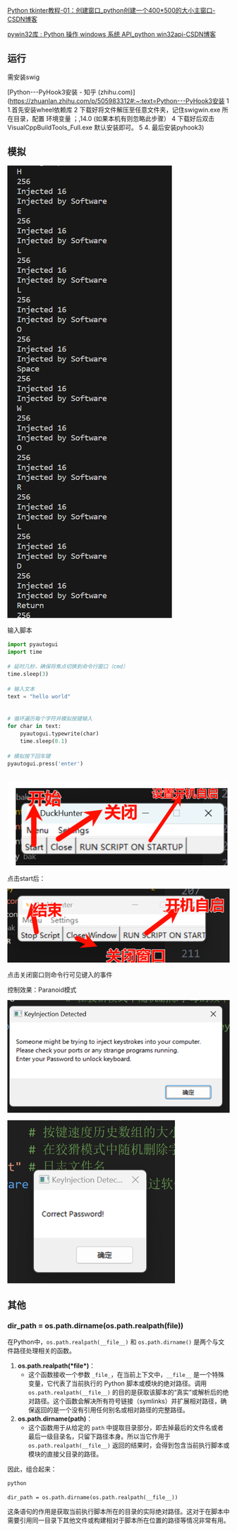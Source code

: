 [Python tkinter教程-01：创建窗口_python创建一个400*500的大小主窗口-CSDN博客](https://blog.csdn.net/weixin_42725873/article/details/105622392)

[pywin32库 : Python 操作 windows 系统 API_python win32api-CSDN博客](https://blog.csdn.net/freeking101/article/details/88231952)

## 运行

需安装swig

[Python---PyHook3安装 - 知乎 (zhihu.com)](https://zhuanlan.zhihu.com/p/505983312#:~:text=Python---PyHook3安装 1 1.首先安装wheel依赖库 2 下载好将文件解压至任意文件夹，记住swigwin.exe 所在目录，配置 环境变量 ；,14.0 (如果本机有则忽略此步骤） 4 下载好后双击VisualCppBuildTools_Full.exe 默认安装即可。 5 4. 最后安装pyhook3)



## 模拟



![image-20240126140159610](解析.assets/image-20240126140159610.png)

输入脚本

```python
import pyautogui
import time

# 延时几秒，确保将焦点切换到命令行窗口（cmd）
time.sleep(3)

# 输入文本
text = "hello world"


# 循环遍历每个字符并模拟按键输入
for char in text:
    pyautogui.typewrite(char)
    time.sleep(0.1)

# 模拟按下回车键
pyautogui.press('enter')

```







​     ![image-20240126143957004](解析.assets/image-20240126143957004.png)





点击start后：

![image-20240126144420426](解析.assets/image-20240126144420426.png)

点击关闭窗口则命令行可见键入的事件





控制效果：Paranoid模式

![image-20240126145942303](解析.assets/image-20240126145942303.png)



![image-20240126150017468](解析.assets/image-20240126150017468.png)



## 其他

### dir_path = os.path.dirname(os.path.realpath(__file__))



在Python中，`os.path.realpath(__file__)` 和 `os.path.dirname()` 是两个与文件路径处理相关的函数。

1. **os.path.realpath(\*file\*)**：
   - 这个函数接收一个参数 `_file_`，在当前上下文中，`__file__` 是一个特殊变量，它代表了当前执行的 Python 脚本或模块的绝对路径。调用 `os.path.realpath(__file__)` 的目的是获取该脚本的“真实”或解析后的绝对路径。这个函数会解决所有符号链接（symlinks）并扩展相对路径，确保返回的是一个没有引用任何别名或相对路径的完整路径。
2. **os.path.dirname(path)**：
   - 这个函数用于从给定的 `path` 中提取目录部分，即去掉最后的文件名或者最后一级目录名，只留下路径本身。所以当它作用于 `os.path.realpath(__file__)` 返回的结果时，会得到包含当前执行脚本或模块的直接父目录的路径。

因此，组合起来：

```
python

dir_path = os.path.dirname(os.path.realpath(__file__))
```

这条语句的作用是获取当前执行脚本所在的目录的实际绝对路径。这对于在脚本中需要引用同一目录下其他文件或构建相对于脚本所在位置的路径等情况非常有用。